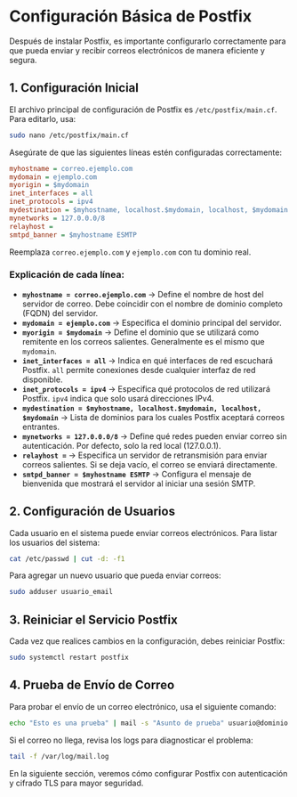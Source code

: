 # Configuración Básica de Postfix

Después de instalar Postfix, es importante configurarlo correctamente para que pueda enviar y recibir correos electrónicos de manera eficiente y segura.

## 1. Configuración Inicial

El archivo principal de configuración de Postfix es `/etc/postfix/main.cf`. Para editarlo, usa:
```bash
sudo nano /etc/postfix/main.cf
```

Asegúrate de que las siguientes líneas estén configuradas correctamente:
```ini
myhostname = correo.ejemplo.com
mydomain = ejemplo.com
myorigin = $mydomain
inet_interfaces = all
inet_protocols = ipv4
mydestination = $myhostname, localhost.$mydomain, localhost, $mydomain
mynetworks = 127.0.0.0/8
relayhost =
smtpd_banner = $myhostname ESMTP
```  
Reemplaza `correo.ejemplo.com` y `ejemplo.com` con tu dominio real.

### Explicación de cada línea:
- **`myhostname = correo.ejemplo.com`** → Define el nombre de host del servidor de correo. Debe coincidir con el nombre de dominio completo (FQDN) del servidor.
- **`mydomain = ejemplo.com`** → Especifica el dominio principal del servidor.
- **`myorigin = $mydomain`** → Define el dominio que se utilizará como remitente en los correos salientes. Generalmente es el mismo que `mydomain`.
- **`inet_interfaces = all`** → Indica en qué interfaces de red escuchará Postfix. `all` permite conexiones desde cualquier interfaz de red disponible.
- **`inet_protocols = ipv4`** → Especifica qué protocolos de red utilizará Postfix. `ipv4` indica que solo usará direcciones IPv4.
- **`mydestination = $myhostname, localhost.$mydomain, localhost, $mydomain`** → Lista de dominios para los cuales Postfix aceptará correos entrantes.
- **`mynetworks = 127.0.0.0/8`** → Define qué redes pueden enviar correo sin autenticación. Por defecto, solo la red local (127.0.0.1).
- **`relayhost =`** → Especifica un servidor de retransmisión para enviar correos salientes. Si se deja vacío, el correo se enviará directamente.
- **`smtpd_banner = $myhostname ESMTP`** → Configura el mensaje de bienvenida que mostrará el servidor al iniciar una sesión SMTP.

## 2. Configuración de Usuarios

Cada usuario en el sistema puede enviar correos electrónicos. Para listar los usuarios del sistema:
```bash
cat /etc/passwd | cut -d: -f1
```

Para agregar un nuevo usuario que pueda enviar correos:
```bash
sudo adduser usuario_email
```

## 3. Reiniciar el Servicio Postfix

Cada vez que realices cambios en la configuración, debes reiniciar Postfix:
```bash
sudo systemctl restart postfix
```

## 4. Prueba de Envío de Correo
Para probar el envío de un correo electrónico, usa el siguiente comando:
```bash
echo "Esto es una prueba" | mail -s "Asunto de prueba" usuario@dominio.com
```

Si el correo no llega, revisa los logs para diagnosticar el problema:
```bash
tail -f /var/log/mail.log
```

En la siguiente sección, veremos cómo configurar Postfix con autenticación y cifrado TLS para mayor seguridad.
